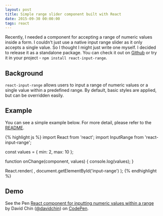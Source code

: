 ```yaml
---
layout: post
title: Simple range slider component built with React
date: 2015-09-30 00:00:00
tags: react
---
```


Recently, I needed a component for accepting a range of numeric values inside a form. I couldn't just use a native input range slider as it only accepts a single value. So I thought I might just write one myself. I decided to release it as a standalone package. You can check it out on [Github](https://github.com/davidchin/react-input-range) or try it in your project - `npm install react-input-range`.

## Background

`react-input-range` allows users to input a range of numeric values or a single value within a predefined range. By default, basic styles are applied, but can be overridden easily.

## Example

You can see a simple example below. For more detail, please refer to the [README](https://github.com/davidchin/react-input-range).

{% highlight js %}
import React from 'react';
import InputRange from 'react-input-range';

const values = {
  min: 2,
  max: 10
};

function onChange(component, values) {
  console.log(values);
}

React.render(
  <InputRange maxValue={20} minValue={0} values={values} onChange={onChange} />,
  document.getElementById('input-range')
);
{% endhighlight %}

## Demo

<p data-height="360" data-theme-id="0" data-slug-hash="GpNvqw" data-default-tab="result" data-user="davidchin" class='codepen'>See the Pen <a href='http://codepen.io/davidchin/pen/GpNvqw/'>React component for inputting numeric values within a range</a> by David Chin (<a href='http://codepen.io/davidchin'>@davidchin</a>) on <a href='http://codepen.io'>CodePen</a>.</p>
<script async src="//assets.codepen.io/assets/embed/ei.js"></script>
